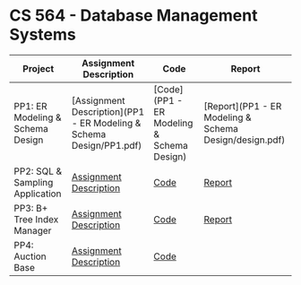 # CS 564 - Database Management Systems

| Project            | Assignment Description     | Code     | Report | 
| ------------------ | ------------------------ | ---------------------- | ---------------- |
| PP1: ER Modeling & Schema Design | [Assignment Description](PP1 - ER Modeling & Schema Design/PP1.pdf) | [Code](PP1 - ER Modeling & Schema Design) | [Report](PP1 - ER Modeling & Schema Design/design.pdf) | 
| PP2: SQL & Sampling Application | [Assignment Description](PP2/PP2.pdf) | [Code](PP2) | [Report](PP2/readme.pdf) |
| PP3: B+ Tree Index Manager | [Assignment Description](PP3/PP3.pdf) | [Code](PP3) | [Report](PP3/report.pdf) |
| PP4: Auction Base | [Assignment Description](PP4/PP4.pdf) | [Code](PP4) | | 
